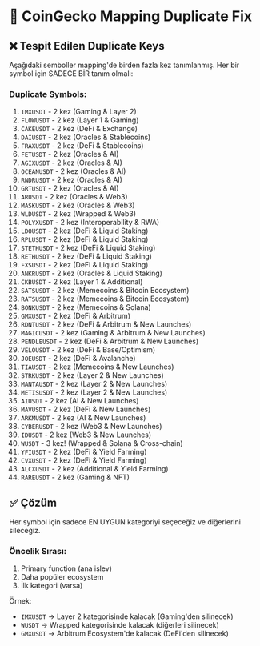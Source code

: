 # 🔧 CoinGecko Mapping Duplicate Fix

## ❌ Tespit Edilen Duplicate Keys

Aşağıdaki semboller mapping'de birden fazla kez tanımlanmış. Her bir symbol için SADECE BİR tanım olmalı:

### Duplicate Symbols:
1. `IMXUSDT` - 2 kez (Gaming & Layer 2)
2. `FLOWUSDT` - 2 kez (Layer 1 & Gaming)
3. `CAKEUSDT` - 2 kez (DeFi & Exchange)  
4. `DAIUSDT` - 2 kez (Oracles & Stablecoins)
5. `FRAXUSDT` - 2 kez (DeFi & Stablecoins)
6. `FETUSDT` - 2 kez (Oracles & AI)
7. `AGIXUSDT` - 2 kez (Oracles & AI)
8. `OCEANUSDT` - 2 kez (Oracles & AI)
9. `RNDRUSDT` - 2 kez (Oracles & AI)
10. `GRTUSDT` - 2 kez (Oracles & AI)
11. `ARUSDT` - 2 kez (Oracles & Web3)
12. `MASKUSDT` - 2 kez (Oracles & Web3)
13. `WLDUSDT` - 2 kez (Wrapped & Web3)
14. `POLYXUSDT` - 2 kez (Interoperability & RWA)
15. `LDOUSDT` - 2 kez (DeFi & Liquid Staking)
16. `RPLUSDT` - 2 kez (DeFi & Liquid Staking)
17. `STETHUSDT` - 2 kez (DeFi & Liquid Staking)
18. `RETHUSDT` - 2 kez (DeFi & Liquid Staking)
19. `FXSUSDT` - 2 kez (DeFi & Liquid Staking)
20. `ANKRUSDT` - 2 kez (Oracles & Liquid Staking)
21. `CKBUSDT` - 2 kez (Layer 1 & Additional)
22. `SATSUSDT` - 2 kez (Memecoins & Bitcoin Ecosystem)
23. `RATSUSDT` - 2 kez (Memecoins & Bitcoin Ecosystem)
24. `BONKUSDT` - 2 kez (Memecoins & Solana)
25. `GMXUSDT` - 2 kez (DeFi & Arbitrum)
26. `RDNTUSDT` - 2 kez (DeFi & Arbitrum & New Launches)
27. `MAGICUSDT` - 2 kez (Gaming & Arbitrum & New Launches)
28. `PENDLEUSDT` - 2 kez (DeFi & Arbitrum & New Launches)
29. `VELOUSDT` - 2 kez (DeFi & Base/Optimism)
30. `JOEUSDT` - 2 kez (DeFi & Avalanche)
31. `TIAUSDT` - 2 kez (Memecoins & New Launches)
32. `STRKUSDT` - 2 kez (Layer 2 & New Launches)
33. `MANTAUSDT` - 2 kez (Layer 2 & New Launches)
34. `METISUSDT` - 2 kez (Layer 2 & New Launches)
35. `AIUSDT` - 2 kez (AI & New Launches)
36. `MAVUSDT` - 2 kez (DeFi & New Launches)
37. `ARKMUSDT` - 2 kez (AI & New Launches)
38. `CYBERUSDT` - 2 kez (Web3 & New Launches)
39. `IDUSDT` - 2 kez (Web3 & New Launches)
40. `WUSDT` - 3 kez! (Wrapped & Solana & Cross-chain)
41. `YFIUSDT` - 2 kez (DeFi & Yield Farming)
42. `CVXUSDT` - 2 kez (DeFi & Yield Farming)
43. `ALCXUSDT` - 2 kez (Additional & Yield Farming)
44. `RAREUSDT` - 2 kez (Gaming & NFT)

## ✅ Çözüm

Her symbol için sadece EN UYGUN kategoriyi seçeceğiz ve diğerlerini sileceğiz.

### Öncelik Sırası:
1. Primary function (ana işlev)
2. Daha popüler ecosystem
3. İlk kategori (varsa)

Örnek:
- `IMXUSDT` → Layer 2 kategorisinde kalacak (Gaming'den silinecek)
- `WUSDT` → Wrapped kategorisinde kalacak (diğerleri silinecek)
- `GMXUSDT` → Arbitrum Ecosystem'de kalacak (DeFi'den silinecek)
